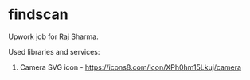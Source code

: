 # findscan
Upwork job for Raj Sharma.

Used libraries and services:

1. Camera SVG icon - https://icons8.com/icon/XPh0hm15Lkuj/camera